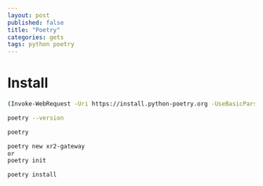 ```yaml
---
layout: post
published: false
title: "Poetry"
categories: gets
tags: python poetry
---
```


# Install

```sh
(Invoke-WebRequest -Uri https://install.python-poetry.org -UseBasicParsing).Content | py -
```

```sh
poetry --version
```

```sh
poetry

poetry new xr2-gateway
or 
poetry init

poetry install
```

